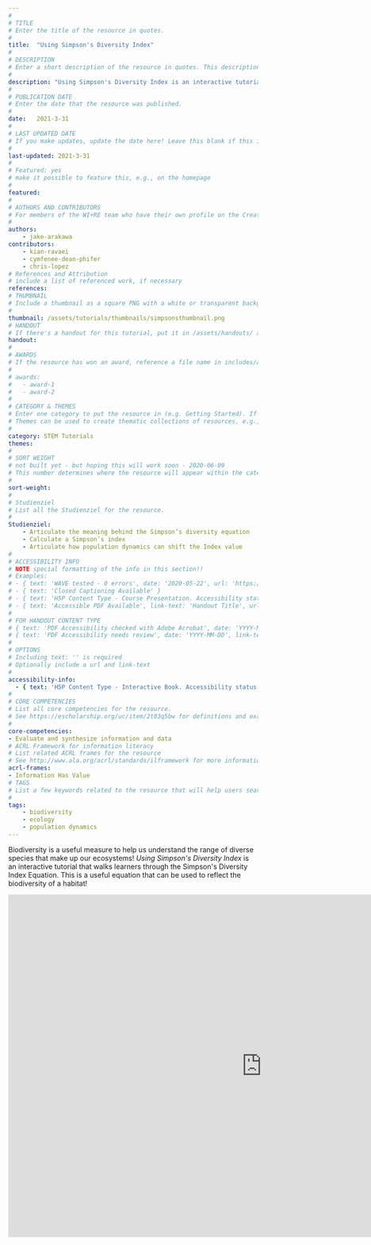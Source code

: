 ```yaml
---
#
# TITLE
# Enter the title of the resource in quotes.
#
title:  "Using Simpson's Diversity Index"
#
# DESCRIPTION
# Enter a short description of the resource in quotes. This description will appear on the list page as a preview, but not on the tutorial/workshop itself.
#
description: "Using Simpson's Diversity Index is an interactive tutorial that walks learners through a method of calculating biodiversity. This tutorial is designed to give learners an adequete background on the Simpson's Diversity Index equation, the meaning behind the index value, and the factors that affect it!"
#
# PUBLICATION DATE
# Enter the date that the resource was published.
#
date:   2021-3-31
#
# LAST UPDATED DATE
# If you make updates, update the date here! Leave this blank if this is being published for the first time.
#
last-updated: 2021-3-31
#
# Featured: yes
# make it possible to feature this, e.g., on the homepage
#
featured: 
#
# AUTHORS AND CONTRIBUTORS
# For members of the WI+RE team who have their own profile on the Creative Team page, enter the name as firstname-lastname (e.g. doug-worsham). For community partners who don't have their own profile on the WI+RE site, enter their name as Firstname Lastname (e.g. Gene Block). The names will appear in the order you enter them.
#
authors:
    - jake-arakawa
contributors:
    - kian-ravaei
    - cymfenee-dean-phifer
    - chris-lopez
# References and Attribution
# include a list of referenced work, if necessary
references:
# THUMBNAIL
# Include a thumbnail as a square PNG with a white or transparent background. Our standard dimensions are 250x250 px, but any size square will do. Thumbnails for tutorials go in /assets/tutorials/thumbnails/, and for workshops, /assets/workshops/thumbnails/.
#
thumbnail: /assets/tutorials/thumbnails/simpsonsthumbnail.png
# HANDOUT
# If there's a handout for this tutorial, put it in /assets/handouts/ and replace the three dots with the filename!
handout:
#
# AWARDS
# If the resource has won an award, reference a file name in includes/awards/ without the .html. For example, if it was accepted to PRIMO, you would write "primo". If the award isn't in includes/awards, create a new award file!
#
# awards: 
#   - award-1
#   - award-2
#
# CATEGORY & THEMES
# Enter one category to put the resource in (e.g. Getting Started). If you enter a category that doesn't already exist, a new category will be created on the WI+RE site.
# Themes can be used to create thematic collections of resources, e.g., stem, etc.
#
category: STEM Tutorials
themes: 
#
# SORT WEIGHT
# not built yet - but hoping this will work soon - 2020-06-09
# This number determines where the resource will appear within the category. Larger numbers appear later within the category, and higher numbers appear earlier.
#
sort-weight:
#
# Studienziel
# List all the Studienziel for the resource.
#
Studienziel:
    - Articulate the meaning behind the Simpson’s diversity equation
    - Calculate a Simpson’s index
    - Articulate how population dynamics can shift the Index value
#
# ACCESSIBILITY INFO
# NOTE special formatting of the info in this section!!
# Examples:
# - { text: 'WAVE tested - 0 errors', date: '2020-05-22', url: 'https://wave.webaim.org/' }
# - { text: 'Closed Captioning Available' }
# - { text: 'H5P Content Type - Course Presentation. Accessibility status - Tested with no known problems', date: 'YYYY-MM-DD', url: 'https://h5p.org/documentation/installation/content-type-accessibility' }
# - { text: 'Accessible PDF Available', link-text: 'Handout Title', url: 'full-url' }
#
# FOR HANDOUT CONTENT TYPE
# { text: 'PDF Accessibility checked with Adobe Acrobat', date: 'YYYY-MM-DD' }
# { text: 'PDF Accessibility needs review', date: 'YYYY-MM-DD', link-text: 'Issue reported', url: 'link to issue' } 
#
# OPTIONS
# Including text: '' is required
# Optionally include a url and link-text
#
accessibility-info:
  - { text: 'H5P Content Type - Interactive Book. Accessibility status - Tested with no known problems', date: '2021-3-30', url: 'https://h5p.org/documentation/installation/content-type-accessibility' }
#
# CORE COMPETENCIES
# List all core competencies for the resource.
# See https://escholarship.org/uc/item/2t03q5bw for definitions and examples of each core competency
#
core-competencies:
- Evaluate and synthesize information and data
# ACRL Framework for information literacy
# List related ACRL frames for the resource
# See http://www.ala.org/acrl/standards/ilframework for more information
acrl-frames:
- Information Has Value
# TAGS
# List a few keywords related to the resource that will help users search for it.
#
tags:
    - biodiversity
    - ecology
    - population dynamics 
---
```

Biodiversity is a useful measure to help us understand the range of diverse species that make up our ecosystems! _Using Simpson's Diversity Index_ is an interactive tutorial that walks learners through the Simpson's Diversity Index Equation. This is a useful equation that can be used to reflect the biodiversity of a habitat!

<iframe src="https://uclabruinlearn.h5p.com/content/1291731480998610108/embed" width="1022" height="691" frameborder="0" allowfullscreen="allowfullscreen"></iframe><script src="https://uclalibrary.github.io/research-tips/assets/js/resizer.js" charset="UTF-8"></script>
